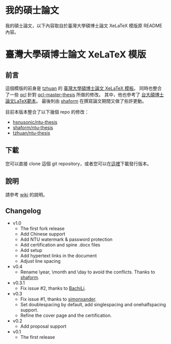 我的碩士論文
============

我的碩士論文，以下內容取自於臺灣大學碩博士論文 XeLaTeX 模版原 README 內容。


臺灣大學碩博士論文 XeLaTeX 模版
==========


前言
----------

這個模版的前身是 [tzhuan](http://github.com/tzhuan) 的
[臺灣大學碩博士論文 XeLaTeX 模板](https://github.com/tzhuan/ntu-thesis)。
同時也整合了一些 [qcl](https://github.com/qcl) 針對
[qcl-master-thesis](https://github.com/qcl/qcl-master-thesis) 所做的修改。
其中，他也參考了 [台大碩博士論文LaTeX範本](https://code.google.com/p/ntu-thesis-latex-template/)。
最後則由 [shaform](https://github.com/shaform) 在撰寫論文期間又做了些許更動。

目前本版本整合了以下幾個 repo 的修改：

- [hsnusonic/ntu-thesis]
- [shaform/ntu-thesis]
- [tzhuan/ntu-thesis]

[hsnusonic/ntu-thesis]: https://github.com/hsnusonic/ntu-thesis
[shaform/ntu-thesis]: https://github.com/shaform/ntu-thesis/
[tzhuan/ntu-thesis]: https://github.com/tzhuan/ntu-thesis


下載
----------
您可以直接 clone 這個 git repository，或者您可以在[這裡](https://github.com/shaform/ntu-thesis/releases)下載發行版本。


說明
----------
請參考 [wiki](https://github.com/shaform/ntu-thesis/wiki) 的說明。


Changelog
----------
  * v1.0
    * The first fork release
    * Add Chinese support
    * Add NTU watermark & password protection
    * Add certification and spine .docx files
    * Add setup
    * Add hypertext links in the document
    * Adjust line spacing
  * v0.4
    * Rename \year, \month and \day to avoid the conflicts. Thanks to [shaform](https://github.com/shaform).
  * v0.3.1
    * Fix issue #2, thanks to [BachiLi](https://github.com/BachiLi).
  * v0.3
    * Fix issue #1, thanks to [simonxander](https://github.com/simonxander).
	* Set doublespacing by default, add singlespacing and onehalfspacing support.
	* Refine the cover page and the certification.
  * v0.2
    * Add proposal support
  * v0.1
    * The first release
